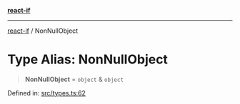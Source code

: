 [**react-if**](../README.md)

***

[react-if](../globals.md) / NonNullObject

# Type Alias: NonNullObject

> **NonNullObject** = `object` & `object`

Defined in: [src/types.ts:62](https://github.com/romac/react-if/blob/71170442c8c788e995485f0d3ed5b6b6ba023db2/src/types.ts#L62)
